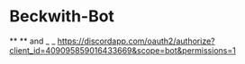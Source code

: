 # Beckwith-Bot

** ** and _ _ https://discordapp.com/oauth2/authorize?client_id=409095859016433669&scope=bot&permissions=1
